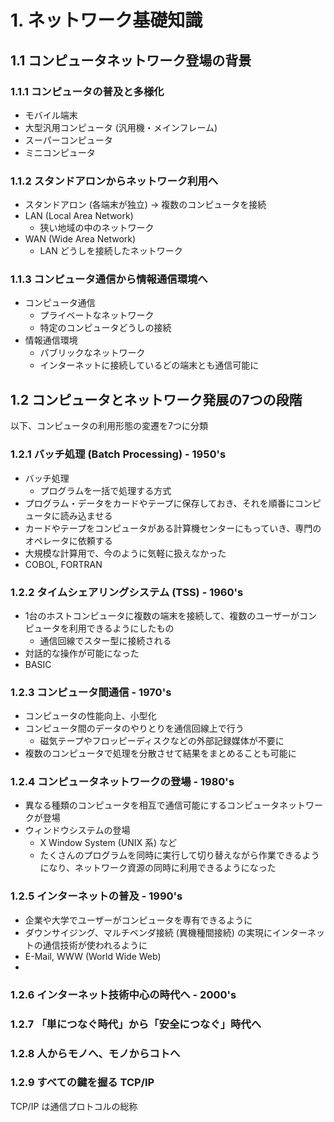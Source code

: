 # 1. ネットワーク基礎知識

## 1.1 コンピュータネットワーク登場の背景

### 1.1.1 コンピュータの普及と多様化

- モバイル端末
- 大型汎用コンピュータ (汎用機・メインフレーム)
- スーパーコンピュータ
- ミニコンピュータ

### 1.1.2 スタンドアロンからネットワーク利用へ

- スタンドアロン (各端末が独立) → 複数のコンピュータを接続
- LAN (Local Area Network)
  - 狭い地域の中のネットワーク
- WAN (Wide Area Network)
  - LAN どうしを接続したネットワーク

### 1.1.3 コンピュータ通信から情報通信環境へ 

- コンピュータ通信
  - プライベートなネットワーク
  - 特定のコンピュータどうしの接続
- 情報通信環境
  - パブリックなネットワーク
  - インターネットに接続しているどの端末とも通信可能に

## 1.2 コンピュータとネットワーク発展の7つの段階

以下、コンピュータの利用形態の変遷を7つに分類

### 1.2.1 バッチ処理 (Batch Processing) - 1950's

- バッチ処理
  - プログラムを一括で処理する方式
- プログラム・データをカードやテープに保存しておき、それを順番にコンピュータに読み込ませる
- カードやテープをコンピュータがある計算機センターにもっていき、専門のオペレータに依頼する
- 大規模な計算用で、今のように気軽に扱えなかった
- COBOL, FORTRAN

### 1.2.2 タイムシェアリングシステム (TSS) - 1960's

- 1台のホストコンピュータに複数の端末を接続して、複数のユーザーがコンピュータを利用できるようにしたもの
  - 通信回線でスター型に接続される
- 対話的な操作が可能になった
- BASIC

### 1.2.3 コンピュータ間通信 - 1970's

- コンピュータの性能向上、小型化
- コンピュータ間のデータのやりとりを通信回線上で行う
  - 磁気テープやフロッピーディスクなどの外部記録媒体が不要に
- 複数のコンピュータで処理を分散させて結果をまとめることも可能に

### 1.2.4 コンピュータネットワークの登場 - 1980's

- 異なる種類のコンピュータを相互で通信可能にするコンピュータネットワークが登場
- ウィンドウシステムの登場
  - X Window System (UNIX 系) など
  - たくさんのプログラムを同時に実行して切り替えながら作業できるようになり、ネットワーク資源の同時に利用できるようになった

### 1.2.5 インターネットの普及 - 1990's

- 企業や大学でユーザーがコンピュータを専有できるように
- ダウンサイジング、マルチベンダ接続 (異機種間接続) の実現にインターネットの通信技術が使われるように
- E-Mail, WWW (World Wide Web)
- 

### 1.2.6 インターネット技術中心の時代へ - 2000's

### 1.2.7 「単につなぐ時代」から「安全につなぐ」時代へ

### 1.2.8 人からモノへ、モノからコトへ

### 1.2.9 すべての鍵を握る TCP/IP

TCP/IP は通信プロトコルの総称

